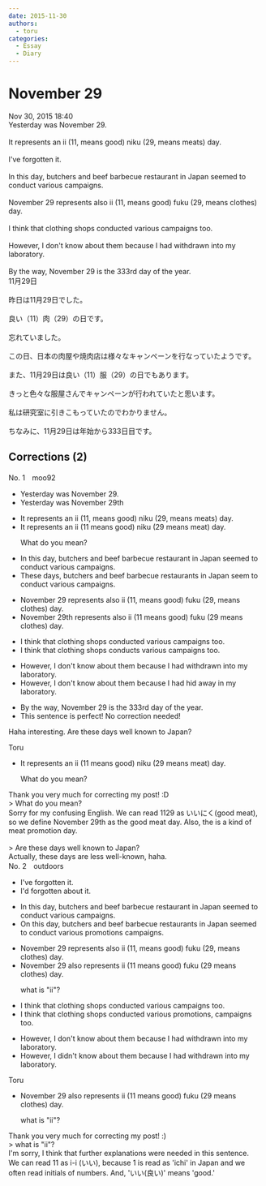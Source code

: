 ```yaml
---
date: 2015-11-30
authors:
  - toru
categories:
  - Essay
  - Diary
---
```


<h1 id="subject_show">November 29</h1>
<div class="date">Nov 30, 2015 18:40</div>
<div id="post"><div id="body_show_ori">
Yesterday was November 29.<br/><br/>It represents an ii (11, means good) niku (29, means meats) day.<br/><br/>I've forgotten it.<br/><br/>In this day, butchers and beef barbecue restaurant in Japan seemed to conduct various campaigns.<br/><br/>November 29 represents also ii (11, means good) fuku (29, means clothes) day.<br/><br/>I think that clothing shops conducted various campaigns too.<br/><br/>However, I don't know about them because I had withdrawn into my laboratory.<br/><br/>By the way, November 29 is the 333rd day of the year.
</div></div>

<!-- more -->

<div id="post_ja"><div id="body_show_mo">
11月29日<br/><br/>昨日は11月29日でした。<br/><br/>良い（11）肉（29）の日です。<br/><br/>忘れていました。<br/><br/>この日、日本の肉屋や焼肉店は様々なキャンペーンを行なっていたようです。<br/><br/>また、11月29日は良い（11）服（29）の日でもあります。<br/><br/>きっと色々な服屋さんでキャンペーンが行われていたと思います。<br/><br/>私は研究室に引きこもっていたのでわかりません。<br/><br/>ちなみに、11月29日は年始から333日目です。
</div></div>

## Corrections (2)
<div id="block"><div class="first_name"> No. 1　<span class="just_name">moo92</span></div><div id="block2">
<ul class="correction_field">
<li class="incorrect">Yesterday was November 29.</li>
<li class="corrected correct">
Yesterday was November <span class="f_blue">29th</span>
</li>
</ul>
<ul class="correction_field">
<li class="incorrect">It represents an ii (11, means good) niku (29, means meats) day.</li>
<li class="corrected correct">
It represents an ii (<span class="f_blue">11 means good</span>) niku (<span class="f_blue">29 means meat</span>) day.
<p class="correction_comment">What do you mean?</p>
</li>
</ul>
<ul class="correction_field">
<li class="incorrect">In this day, butchers and beef barbecue restaurant in Japan seemed to conduct various campaigns.</li>
<li class="corrected correct">
<span class="f_blue">These days</span>, butchers and beef barbecue <span class="f_blue">restaurants </span>in Japan <span class="f_blue">seem </span>to conduct various campaigns.
</li>
</ul>
<ul class="correction_field">
<li class="incorrect">November 29 represents also ii (11, means good) fuku (29, means clothes) day.</li>
<li class="corrected correct">
November 29th represents also ii (11 means good) fuku (29 means clothes) day.
</li>
</ul>
<ul class="correction_field">
<li class="incorrect">I think that clothing shops conducted various campaigns too.</li>
<li class="corrected correct">
I think that clothing shops <span class="f_blue">conducts </span>various campaigns too.
</li>
</ul>
<ul class="correction_field">
<li class="incorrect">However, I don't know about them because I had withdrawn into my laboratory.</li>
<li class="corrected correct">
However, I don't know about them because I had<span class="f_blue"> hid away in </span>my laboratory.
</li>
</ul>
<ul class="correction_field">
<li class="incorrect">By the way, November 29 is the 333rd day of the year.</li>
<li class="corrected perfect">This sentence is perfect! No correction needed!</li>
</ul>
<p class="comment_small">
 Haha interesting. Are these days well known to Japan?
</p>

</div><div class="name"><span class="just_name">Toru</span><br><div class="quote_field"><ul class="correction_field">
<li class="corrected correct">
It represents an ii (<span class="f_blue">11 means good</span>) niku (<span class="f_blue">29 means meat</span>) day.
<p class="correction_comment">
What do you mean?
</p>
</li>
</ul></div>
Thank you very much for correcting my post! :D<br/>&gt; What do you mean?<br/>Sorry for my confusing English. We can read 1129 as いいにく(good meat), so we define November 29th as the good meat day. Also, the is a kind of meat promotion day.<br/><br/>&gt; Are these days well known to Japan?<br/>Actually, these days are less well-known, haha.
</div>
</div>
<div id="block"><div class="first_name"> No. 2　<span class="just_name">outdoors</span></div><div id="block2">
<ul class="correction_field">
<li class="incorrect">I've forgotten it.</li>
<li class="corrected correct">
I'<span class="f_red">d</span> forgotten <span class="f_blue">about</span> it.
</li>
</ul>
<ul class="correction_field">
<li class="incorrect">In this day, butchers and beef barbecue restaurant in Japan seemed to conduct various campaigns.</li>
<li class="corrected correct">
<span class="f_red">O</span>n this day, butchers and beef barbecue <span class="f_blue">restaurants </span>in Japan seem<span class="sline">ed</span> to conduct various <span class="f_blue">promotio</span><span class="f_blue">ns</span> <span class="sline">campaigns</span>.
</li>
</ul>
<ul class="correction_field">
<li class="incorrect">November 29 represents also ii (11, means good) fuku (29, means clothes) day.</li>
<li class="corrected correct">
November 29 also represents ii (11 means good) fuku (29 means clothes) day.
<p class="correction_comment">what is "ii"?</p>
</li>
</ul>
<ul class="correction_field">
<li class="incorrect">I think that clothing shops conducted various campaigns too.</li>
<li class="corrected correct">
I think that clothing shops conducted various <span class="f_blue">promotions,</span> <span class="sline">campaigns</span> too.
</li>
</ul>
<ul class="correction_field">
<li class="incorrect">However, I don't know about them because I had withdrawn into my laboratory.</li>
<li class="corrected correct">
However, I d<span class="f_blue">id</span>n't know about them because I had withdrawn into my laboratory.
</li>
</ul>
</div><div class="name"><span class="just_name">Toru</span><br><div class="quote_field"><ul class="correction_field">
<li class="corrected correct">
November 29 also represents ii (11 means good) fuku (29 means clothes) day.
<p class="correction_comment">
what is "ii"?
</p>
</li>
</ul></div>
Thank you very much for correcting my post! :)<br/>&gt; what is "ii"?<br/>I'm sorry, I think that further explanations were needed in this sentence.<br/>We can read 11 as i-i (いい), because 1 is read as 'ichi' in Japan and we often read initials of numbers. And, 'いい(良い)' means 'good.' 
</div>
</div>
